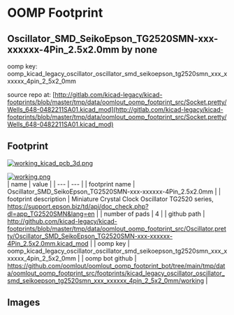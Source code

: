 # OOMP Footprint  
## Oscillator_SMD_SeikoEpson_TG2520SMN-xxx-xxxxxx-4Pin_2.5x2.0mm  by none  
  
oomp key: oomp_kicad_legacy_oscillator_oscillator_smd_seikoepson_tg2520smn_xxx_xxxxxx_4pin_2_5x2_0mm  
  
source repo at: [http://gitlab.com/kicad-legacy/kicad-footprints/blob/master/tmp/data/oomlout_oomp_footprint_src/Socket.pretty/Wells_648-0482211SA01.kicad_mod](http://gitlab.com/kicad-legacy/kicad-footprints/blob/master/tmp/data/oomlout_oomp_footprint_src/Socket.pretty/Wells_648-0482211SA01.kicad_mod)  
## Footprint  
  
[![working_kicad_pcb_3d.png](working_kicad_pcb_3d_600.png)](working_kicad_pcb_3d.png)  
  
[![working.png](working_600.png)](working.png)  
| name | value | 
| --- | --- | 
| footprint name | Oscillator_SMD_SeikoEpson_TG2520SMN-xxx-xxxxxx-4Pin_2.5x2.0mm | 
| footprint description | Miniature Crystal Clock Oscillator TG2520 series, https://support.epson.biz/td/api/doc_check.php?dl=app_TG2520SMN&lang=en | 
| number of pads | 4 | 
| github path | http://github.com/kicad-legacy/kicad-footprints/blob/master/tmp/data/oomlout_oomp_footprint_src/Oscillator.pretty/Oscillator_SMD_SeikoEpson_TG2520SMN-xxx-xxxxxx-4Pin_2.5x2.0mm.kicad_mod | 
| oomp key | oomp_kicad_legacy_oscillator_oscillator_smd_seikoepson_tg2520smn_xxx_xxxxxx_4pin_2_5x2_0mm | 
| oomp bot github | https://github.com/oomlout/oomlout_oomp_footprint_bot/tree/main/tmp/data/oomlout_oomp_footprint_src/footprints/kicad_legacy_oscillator_oscillator_smd_seikoepson_tg2520smn_xxx_xxxxxx_4pin_2_5x2_0mm/working | 
## Images  
